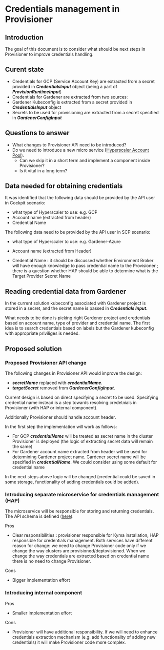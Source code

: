 # Credentials management in Provisioner

## Introduction

The goal of this document is to consider what should be next steps in Provisioner to improve credentials handling. 

## Curent state

- Credentials for GCP (Service Account Key) are extracted from a secret provided in ***CredentialsInput*** object (being a part of ***ProvisionRuntimeInput***)
-  Credentials for Gardener are extracted from two sources:
  - Gardener Kubeconfig is extracted from a secret provided in ***CredentialsInput*** object
  - Secrets to be used for provisioning are extracted from a secret specified in ***GardenerConfigInput*** 

## Questions to answer

- What changes to Provisioner API need to be introduced?
- Do we need to introduce a new micro service ([Hyperscaler Account Pool](./hyperscaler-account-pool-api-design.md)). 
  - Can we skip it in a short term and implement a component inside Provisioner? 
  - Is it vital in a long term?  

## Data needed for obtaining credentials

It was identified that the following data should be provided by the API user in Cockpit scenario:

- what type of Hyperscaler to use: e.g. GCP
- Account name (extracted from header)
- Credential Name

The following data need to be provided by the API user in SCP scenario:

- what type of Hyperscaler to use: e.g. Gardener-Azure

- Account name (extracted from Header)

- Credential Name : it should be discussed whether Environment Broker will have enough knowledge to pass credential name to the Provisioner ; there is a question whether HAP should be able to determine what is the Target Provider Secret Name 

## Reading credential data from Gardener

In the current solution kubeconfig associated with Gardener project is stored in a secret, and the secret name is passed    in ***Credentials Input***. 

What needs to be done is picking right Gardener project and credentials based on account name, type of provider and credential name. The first idea is to search credentials based on labels but the Gardener kubeconfig with appropriate priviliges is needed.   

## Proposed solution

### Proposed Provisioner API change

The following changes in Provisioner API would improve the design:

- ***secretName*** replaced with ***credentialName***.
- ***targetSecret*** removed from ***GardenerConfigInput***.

Current design is based on direct specifying a secret to be used. Specifying credential name instead is a step towards resolving credetnials in Provisioner (with HAP or internal component).

Additionally Provisioner should handle account header. 

In the first step the implementation will work as follows:

- For GCP ***credentialName*** will be treated as secret name in the cluster Provisioner is deployed (the logic of extracting secret data will remain the same)
- For Gardener account name extracted from header will be used for determining Gardener project name. Gardener secret name will be specified in ***credentialName***. We could consider using some default for credential name

In the next steps above logic will be changed (credential could be saved in some storage, functionality of adding credentials could be added).

### Introducing separate microservice for credentials management (HAP)

The microservice will be responsible for storing and returning credentials. The API schema is defined ([here](./hyperscaler-account-pool-api-design.md)). 

Pros

- Clear responsibilities : provisioner responsible for Kyma installation, HAP responsible for credentials management. Both services have different reason for change: we need to change Provisioner code only if we change the way clusters are provisioned/deptovisioned. When we change the way credentials are extracted based on credential name there is no need to change Provisioner.

Cons

- Bigger implementation effort

### Introducing internal component 

Pros

- Smaller implementation effort

Cons

- Provisioner will have additional responsibility. If we will need to enhance credentials extraction mechanism (e.g. add functionality of adding new credentials) it will make Provisioner code more complex.

   

  

### 

